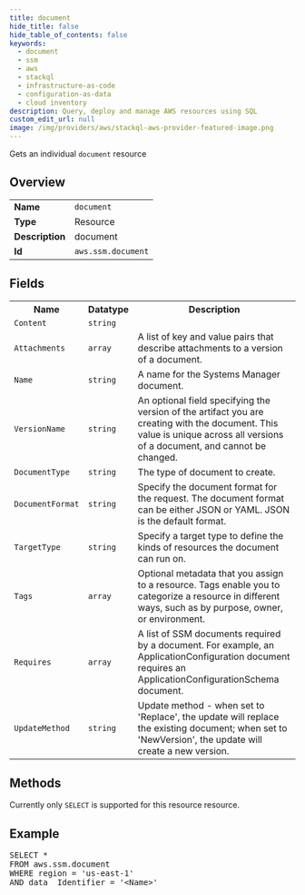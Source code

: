 ```yaml
---
title: document
hide_title: false
hide_table_of_contents: false
keywords:
  - document
  - ssm
  - aws
  - stackql
  - infrastructure-as-code
  - configuration-as-data
  - cloud inventory
description: Query, deploy and manage AWS resources using SQL
custom_edit_url: null
image: /img/providers/aws/stackql-aws-provider-featured-image.png
---
```

Gets an individual <code>document</code> resource

## Overview
<table><tbody>
<tr><td><b>Name</b></td><td><code>document</code></td></tr>
<tr><td><b>Type</b></td><td>Resource</td></tr>
<tr><td><b>Description</b></td><td>document</td></tr>
<tr><td><b>Id</b></td><td><code>aws.ssm.document</code></td></tr>
</tbody></table>

## Fields
<table><tbody>
<tr><th>Name</th><th>Datatype</th><th>Description</th></tr>
<tr><td><code>Content</code></td><td><code>string</code></td><td></td></tr>
<tr><td><code>Attachments</code></td><td><code>array</code></td><td>A list of key and value pairs that describe attachments to a version of a document.</td></tr>
<tr><td><code>Name</code></td><td><code>string</code></td><td>A name for the Systems Manager document.</td></tr>
<tr><td><code>VersionName</code></td><td><code>string</code></td><td>An optional field specifying the version of the artifact you are creating with the document. This value is unique across all versions of a document, and cannot be changed.</td></tr>
<tr><td><code>DocumentType</code></td><td><code>string</code></td><td>The type of document to create.</td></tr>
<tr><td><code>DocumentFormat</code></td><td><code>string</code></td><td>Specify the document format for the request. The document format can be either JSON or YAML. JSON is the default format.</td></tr>
<tr><td><code>TargetType</code></td><td><code>string</code></td><td>Specify a target type to define the kinds of resources the document can run on.</td></tr>
<tr><td><code>Tags</code></td><td><code>array</code></td><td>Optional metadata that you assign to a resource. Tags enable you to categorize a resource in different ways, such as by purpose, owner, or environment.</td></tr>
<tr><td><code>Requires</code></td><td><code>array</code></td><td>A list of SSM documents required by a document. For example, an ApplicationConfiguration document requires an ApplicationConfigurationSchema document.</td></tr>
<tr><td><code>UpdateMethod</code></td><td><code>string</code></td><td>Update method - when set to 'Replace', the update will replace the existing document; when set to 'NewVersion', the update will create a new version.</td></tr>

</tbody></table>

## Methods
Currently only <code>SELECT</code> is supported for this resource resource.

## Example
<pre>
SELECT *<br/>FROM aws.ssm.document<br/>WHERE region = 'us-east-1'<br/>AND data__Identifier = '&lt;Name&gt;'
</pre>
